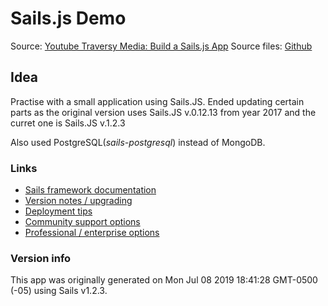 # Sails.js Demo

Source: [Youtube Traversy Media: Build a Sails.js App](https://www.youtube.com/watch?v=AmjiDC_JUt4)
Source files: [Github](https://github.com/bradtraversy/articlebase)

## Idea

Practise with a small application using Sails.JS. Ended updating certain parts as the original version uses Sails.JS v.0.12.13 from year 2017 and the curret one is Sails.JS v.1.2.3

Also used PostgreSQL(_sails-postgresql_) instead of MongoDB.

### Links

- [Sails framework documentation](https://sailsjs.com/get-started)
- [Version notes / upgrading](https://sailsjs.com/documentation/upgrading)
- [Deployment tips](https://sailsjs.com/documentation/concepts/deployment)
- [Community support options](https://sailsjs.com/support)
- [Professional / enterprise options](https://sailsjs.com/enterprise)

### Version info

This app was originally generated on Mon Jul 08 2019 18:41:28 GMT-0500 (-05) using Sails v1.2.3.

<!-- Internally, Sails used [`sails-generate@1.16.13`](https://github.com/balderdashy/sails-generate/tree/v1.16.13/lib/core-generators/new). -->

<!--
Note:  Generators are usually run using the globally-installed `sails` CLI (command-line interface).  This CLI version is _environment-specific_ rather than app-specific, thus over time, as a project's dependencies are upgraded or the project is worked on by different developers on different computers using different versions of Node.js, the Sails dependency in its package.json file may differ from the globally-installed Sails CLI release it was originally generated with.  (Be sure to always check out the relevant [upgrading guides](https://sailsjs.com/upgrading) before upgrading the version of Sails used by your app.  If you're stuck, [get help here](https://sailsjs.com/support).)
-->
